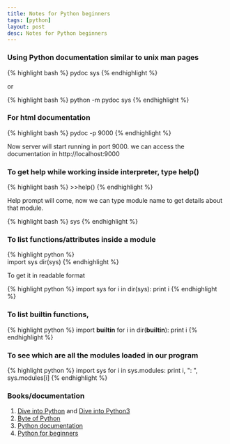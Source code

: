 ```yaml
---
title: Notes for Python beginners
tags: [python]
layout: post
desc: Notes for Python beginners
---
```

### Using Python documentation similar to unix man pages

{% highlight bash %}
    pydoc sys
{% endhighlight %}

or

{% highlight bash %}
    python -m pydoc sys
{% endhighlight %}

### For html documentation

{% highlight bash %}
    pydoc -p 9000
{% endhighlight %}

Now server will start running in port 9000. we can access the documentation in http://localhost:9000

### To get help while working inside interpreter, type help()

{% highlight bash %}
    >>help()
{% endhighlight %}

Help prompt will come, now we can type module name to get details about that module.

{% highlight bash %}
    sys
{% endhighlight %}

### To list functions/attributes inside a module

{% highlight python %}             
    import sys
    dir(sys)
{% endhighlight %}

To get it in readable format

{% highlight python %}
    import sys
    for i in dir(sys):
        print i
{% endhighlight %}

### To list builtin functions,

{% highlight python %}
    import __builtin__
    for i in dir(__builtin__):
        print i
{% endhighlight %}

### To see which are all the modules loaded in our program

{% highlight python %}
    import sys
    for i in sys.modules:
        print i, ": ", sys.modules[i]
{% endhighlight %}

### Books/documentation

1. [Dive into Python](http://diveintopython.org) and [Dive into Python3](http://diveintopython3.org/)
2. [Byte of Python](http://www.swaroopch.com/notes/Python)
3. [Python documentation](http://docs.python.org/)
4. [Python for beginners](http://wiki.python.org/moin/BeginnersGuide)

